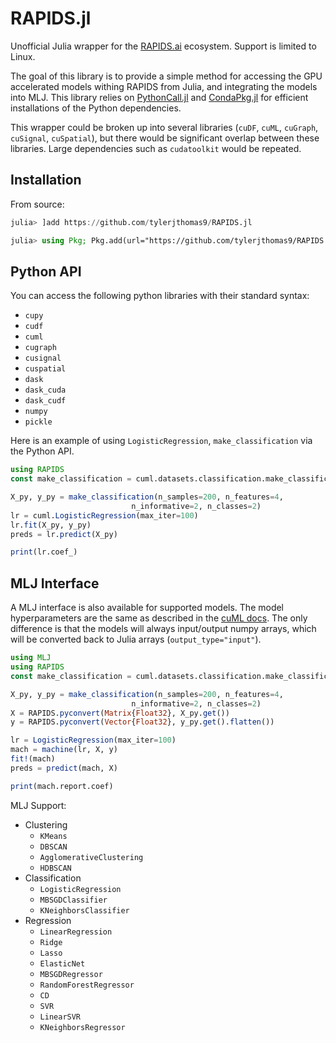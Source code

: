 # RAPIDS.jl
Unofficial Julia wrapper for the [RAPIDS.ai](https://rapids.ai/index.html) ecosystem. Support is limited to Linux.

The goal of this library is to provide a simple method for accessing the GPU accelerated models withing RAPIDS from Julia, and integrating the models into MLJ. This library relies on [PythonCall.jl](https://github.com/cjdoris/PythonCall.jl) and [CondaPkg.jl](https://github.com/cjdoris/CondaPkg.jl) for efficient installations of the Python dependencies. 

This wrapper could be broken up into several libraries (`cuDF`, `cuML`, `cuGraph`, `cuSignal`, `cuSpatial`), but there would be significant overlap between these libraries. Large dependencies such as `cudatoolkit` would be repeated.

## Installation

From source:
```julia
julia> ]add https://github.com/tylerjthomas9/RAPIDS.jl
```

```julia
julia> using Pkg; Pkg.add(url="https://github.com/tylerjthomas9/RAPIDS.jl")
```

## Python API

You can access the following python libraries with their standard syntax:
- `cupy`
- `cudf`
- `cuml`
- `cugraph`
- `cusignal`
- `cuspatial`
- `dask`
- `dask_cuda`
- `dask_cudf`
- `numpy`
- `pickle`

Here is an example of using `LogisticRegression`, `make_classification` via the Python API. 

```julia
using RAPIDS
const make_classification = cuml.datasets.classification.make_classification

X_py, y_py = make_classification(n_samples=200, n_features=4,
                           n_informative=2, n_classes=2)
lr = cuml.LogisticRegression(max_iter=100)
lr.fit(X_py, y_py)
preds = lr.predict(X_py)

print(lr.coef_)
```

## MLJ Interface

A MLJ interface is also available for supported models. The model hyperparameters are the same as described in the [cuML docs](https://docs.rapids.ai/api/cuml/stable/api.html). The only difference is that the models will always input/output numpy arrays, which will be converted back to Julia arrays (`output_type="input"`). 

```julia
using MLJ
using RAPIDS
const make_classification = cuml.datasets.classification.make_classification

X_py, y_py = make_classification(n_samples=200, n_features=4,
                           n_informative=2, n_classes=2)
X = RAPIDS.pyconvert(Matrix{Float32}, X_py.get())
y = RAPIDS.pyconvert(Vector{Float32}, y_py.get().flatten())

lr = LogisticRegression(max_iter=100)
mach = machine(lr, X, y)
fit!(mach)
preds = predict(mach, X)

print(mach.report.coef)
```

MLJ Support:
- Clustering
    - `KMeans`
    - `DBSCAN`
    - `AgglomerativeClustering`
    - `HDBSCAN`
- Classification
    - `LogisticRegression`
    - `MBSGDClassifier`
    - `KNeighborsClassifier`
- Regression
    - `LinearRegression`
    - `Ridge`
    - `Lasso`
    - `ElasticNet`
    - `MBSGDRegressor`
    - `RandomForestRegressor`
    - `CD`
    - `SVR`
    - `LinearSVR`
    - `KNeighborsRegressor`
